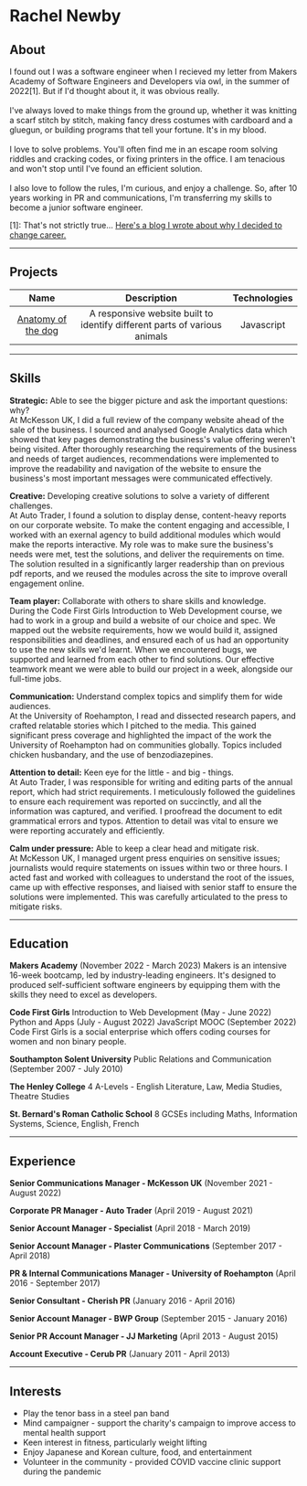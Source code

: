 # Rachel Newby

## About

I found out I was a software engineer when I recieved my letter from Makers Academy of Software Engineers and Developers via owl, in the summer of 2022[1]. But if I'd thought about it, it was obvious really.
<br>
<br>
I've always loved to make things from the ground up, whether it was knitting a scarf stitch by stitch, making fancy dress costumes with cardboard and a gluegun, or building programs that tell your fortune. It's in my blood. 
<br>
<br>
I love to solve problems. You'll often find me in an escape room solving riddles and cracking codes, or fixing printers in the office. I am tenacious and won't stop until I've found an efficient solution.
<br>
<br>
I also love to follow the rules, I'm curious, and enjoy a challenge. So, after 10 years working in PR and communications, I'm transferring my skills to become a junior software engineer. 


[1]: That's not strictly true... [Here's a blog I wrote about why I decided to change career.](https://medium.com/@rachelnewby/im-becoming-a-software-engineer-here-s-why-cdf9c4475d28)

---------------------------------------------
## Projects

| Name                 | Description                                                               | Technologies        |
|:--------------------:|:-------------------------------------------------------------------------:|:-------------------:|
|[Anatomy of the dog](https://github.com/rachelnewby/cfg-anatomy-of-the-dog-project.git)| A responsive website built to identify different parts of various animals | Javascript          |

--------------------------------------------
## Skills

**Strategic:** Able to see the bigger picture and ask the important questions: why?<br>
At McKesson UK, I did a full review of the company website ahead of the sale of the business. I sourced and analysed Google Analytics data which showed that key pages demonstrating the business's value offering weren't being visited. After thoroughly researching the requirements of the business and needs of target audiences, recommendations were implemented to improve the readability and navigation of the website to ensure the business's most important messages were communicated effectively. 

**Creative:** Developing creative solutions to solve a variety of different challenges.<br>
At Auto Trader, I found a solution to display dense, content-heavy reports on our corporate website. To make the content engaging and accessible, I worked with an exernal agency to build additional modules which would make the reports interactive. My role was to make sure the business's needs were met, test the solutions, and deliver the requirements on time. The solution resulted in a significantly larger readership than on previous pdf reports, and we reused the modules across the site to improve overall engagement online. 

**Team player:** Collaborate with others to share skills and knowledge.<br>
During the Code First Girls Introduction to Web Development course, we had to work in a group and build a website of our choice and spec. We mapped out the website requirements, how we would build it, assigned responsibilities and deadlines, and ensured each of us had an opportunity to use the new skills we'd learnt. When we encountered bugs, we supported and learned from each other to find solutions. Our effective teamwork meant we were able to build our project in a week, alongside our full-time jobs. 

**Communication:** Understand complex topics and simplify them for wide audiences.<br> 
At the University of Roehampton, I read and dissected research papers, and crafted relatable stories which I pitched to the media. This gained significant press coverage and highlighted the impact of the work the University of Roehampton had on communities globally. Topics included chicken husbandary, and the use of benzodiazepines. 

**Attention to detail:** Keen eye for the little - and big - things.<br>
At Auto Trader, I was responsible for writing and editing parts of the annual report, which had strict requirements. I meticulously followed the guidelines to ensure each requirement was reported on succinctly, and all the information was captured, and verified. I proofread the document to edit grammatical errors and typos. Attention to detail was vital to ensure we were reporting accurately and efficiently. 

**Calm under pressure:** Able to keep a clear head and mitigate risk.<br>
At McKesson UK, I managed urgent press enquiries on sensitive issues; journalists would require statements on issues within two or three hours. I acted fast and worked with colleagues to understand the root of the issues, came up with effective responses, and liaised with senior staff to ensure the solutions were implemented. This was carefully articulated to the press to mitigate risks. 


--------------------------------------------
## Education

**Makers Academy** 
(November 2022 - March 2023)
Makers is an intensive 16-week bootcamp, led by industry-leading engineers. It's designed to produced self-sufficient software engineers by equipping them with the skills they need to excel as developers. 

**Code First Girls** 
Introduction to Web Development (May - June 2022)
Python and Apps (July - August 2022)
JavaScript MOOC (September 2022)
Code First Girls is a social enterprise which offers coding courses for women and non binary people. 

**Southampton Solent University**
Public Relations and Communication (September 2007 - July 2010)

**The Henley College**
4 A-Levels - English Literature, Law, Media Studies, Theatre Studies

**St. Bernard's Roman Catholic School**
8 GCSEs including Maths, Information Systems, Science, English, French

--------------------------------------------
## Experience

**Senior Communications Manager - McKesson UK**
(November 2021 - August 2022)

**Corporate PR Manager - Auto Trader**
(April 2019 - August 2021)

**Senior Account Manager - Specialist**
(April 2018 - March 2019)

**Senior Account Manager - Plaster Communications**
(September 2017 - April 2018)

**PR & Internal Communications Manager - University of Roehampton**
(April 2016 - September 2017)

**Senior Consultant - Cherish PR**
(January 2016 - April 2016)

**Senior Account Manager - BWP Group**
(September 2015 - January 2016)

**Senior PR Account Manager - JJ Marketing**
(April 2013 - August 2015)

**Account Executive - Cerub PR**
(January 2011 - April 2013)

--------------------------------------------
## Interests

* Play the tenor bass in a steel pan band
* Mind campaigner - support the charity's campaign to improve access to mental health support
* Keen interest in fitness, particularly weight lifting
* Enjoy Japanese and Korean culture, food, and entertainment
* Volunteer in the community - provided COVID vaccine clinic support during the pandemic 
